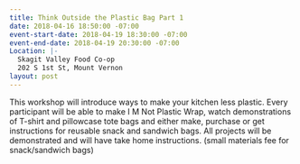 ```yaml
---
title: Think Outside the Plastic Bag Part 1
date: 2018-04-16 18:50:00 -07:00
event-start-date: 2018-04-19 18:30:00 -07:00
event-end-date: 2018-04-19 20:30:00 -07:00
Location: |-
  Skagit Valley Food Co-op
  202 S 1st St, Mount Vernon
layout: post
---
```


This workshop will introduce ways to make your kitchen less plastic.  Every participant will be able to make I M Not Plastic Wrap, watch demonstrations of T-shirt and pillowcase tote bags and either make, purchase or get instructions for reusable snack and sandwich bags.  All projects will be demonstrated and will have take home instructions. (small materials fee for snack/sandwich bags)